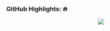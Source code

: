 ### GitHub Highlights: :fire:
<div align="center">
  <a href="https://commits.top/philippines_public.html" target="_blank">
     <img src="https://github-readme-streak-stats.herokuapp.com?user=rowellclint&theme=black-ice&border_radius=5" />
  </a>
</div>


